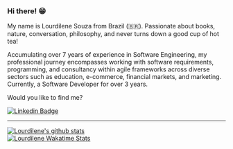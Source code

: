 ### Hi there! 😁 

My name is Lourdilene Souza from Brazil (🇧🇷). Passionate about books, nature, conversation, philosophy, and never turns down a good cup of hot tea!

Accumulating over 7 years of experience in Software Engineering, my professional journey encompasses working with software requirements, programming, and consultancy within agile frameworks across diverse sectors such as education, e-commerce, financial markets, and marketing. Currently, a Software Developer for over 3 years.

Would you like to find me?

[![Linkedin Badge](https://img.shields.io/badge/-LinkedIn-blue?style=flat-square&logo=Linkedin&logoColor=white&link=https://www.linkedin.com/in/lourdilene-souza)](https://www.linkedin.com/in/lourdilene-souza)

____

[![Lourdilene's github stats](https://github-readme-stats-one-bice.vercel.app/api?username=lourdilene&theme=dark&include_all_commits=true&show_icons=true&count_private=true&role=OWNER,ORGANIZATION_MEMBER,COLLABORATOR&include_orgs=true)](https://github.com/lourdilene)
<br>
[![Lourdilene Wakatime Stats](https://github-readme-stats.vercel.app/api/wakatime?username=souza&langs_count=5&hide=json,properties,stylus&custom_title=Most%20Used%20Languages&theme=dark&range=all_time)](https://wakatime.com/@souza)
<!--
**lourdilene/lourdilene** is a ✨ _special_ ✨ repository because its `README.md` (this file) appears on your GitHub profile.

Here are some ideas to get you started:

- 🔭 I’m currently working on ...
- 🌱 I’m currently learning ...
- 👯 I’m looking to collaborate on ...
- 🤔 I’m looking for help with ...
- 💬 Ask me about ...
- 📫 How to reach me: ...
- 😄 Pronouns: ...
- ⚡ Fun fact: ...
-->
